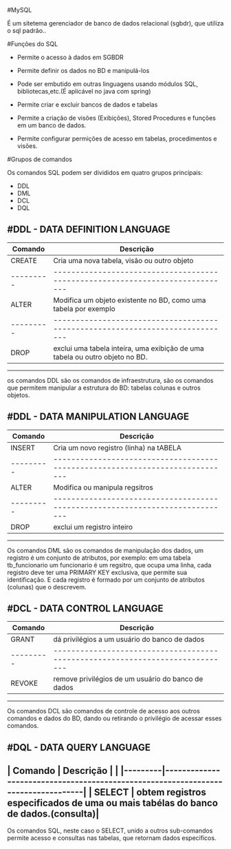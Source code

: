 #MySQL 

É um sitetema gerenciador de banco de dados relacional (sgbdr), que utiliza o sql padrão..

#Funções do SQL

- Permite o acesso à dados em SGBDR

- Permite definir os dados no BD e manipulá-los

- Pode ser embutido em outras linguagens usando módulos SQL, bibliotecas,etc.(É aplicável no java com spring)

- Permite criar e excluir bancos de dados e tabelas

- Permite a criação de visões (Exibições), Stored Procedures e funções em um banco de dados.

- Permite configurar permições de acesso em tabelas, procedimentos e visões.

#Grupos de comandos

Os comandos SQL podem ser divididos em quatro grupos principais:

- DDL
- DML
- DCL
- DQL

#DDL - DATA DEFINITION LANGUAGE
-----------------------------------------------------------------------------------------
| Comando | Descrição									                                                  |
|---------|-----------------------------------------------------------------------------|
| CREATE  | Cria uma nova tabela, visão ou outro objeto					                        |
|---------|-----------------------------------------------------------------------------|
| ALTER   | Modifica um objeto existente no BD, como uma tabela por exemplo	 	          |     
|---------|-----------------------------------------------------------------------------|
| DROP    | exclui uma tabela inteira, uma exibição de uma tabela ou outro objeto no BD.|
-----------------------------------------------------------------------------------------

os comandos DDL são os comandos de infraestrutura, são os comandos que permitem manipular a estrutura do BD: tabelas colunas e outros objetos.

#DDL - DATA MANIPULATION LANGUAGE
-----------------------------------------------------------------------------------------
| Comando | Descrição									                                                  |
|---------|-----------------------------------------------------------------------------|
| INSERT  | Cria um novo registro (linha) na tABELA					                            |
|---------|-----------------------------------------------------------------------------|
| ALTER   | Modifica ou manipula regsitros	 	         				                          |     
|---------|-----------------------------------------------------------------------------|
| DROP    | exclui um registro inteiro						                                      |
-----------------------------------------------------------------------------------------

Os comandos DML são os comandos de manipulação dos dados, um registro é um conjunto de atributos, por exemplo: em uma tabela tb_funcionario um funcionario é um regsitro, que ocupa uma linha, cada registro deve ter uma PRIMARY KEY exclusiva, que permite sua identificação. E cada registro é formado por um conjunto de atributos (colunas) que o descrevem.

#DCL - DATA CONTROL LANGUAGE
-----------------------------------------------------------------------------------------
| Comando | Descrição									                                                  |
|---------|-----------------------------------------------------------------------------|
| GRANT   | dá privilégios a um usuário do banco de dados                               |
|---------|-----------------------------------------------------------------------------|
| REVOKE  | remove privilégios de um usuário do banco de dados                          |
-----------------------------------------------------------------------------------------

Os comandos DCL são comandos de controle de acesso aos outros comandos e dados do BD, dando ou retirando o privilégio de acessar esses comandos.

#DQL - DATA QUERY LANGUAGE
----------------------------------------------------------------------------------------------	 
| Comando | Descrição									          |                                            |
|---------|----------------------------------------------------------------------------------|
| SELECT  | obtem registros especificados de uma ou mais tabélas do banco de dados.(consulta)|
----------------------------------------------------------------------------------------------

Os comandos SQL, neste caso o SELECT, unido a outros sub-comandos permite acesso e consultas nas tabelas, que retornam dados especificos.
